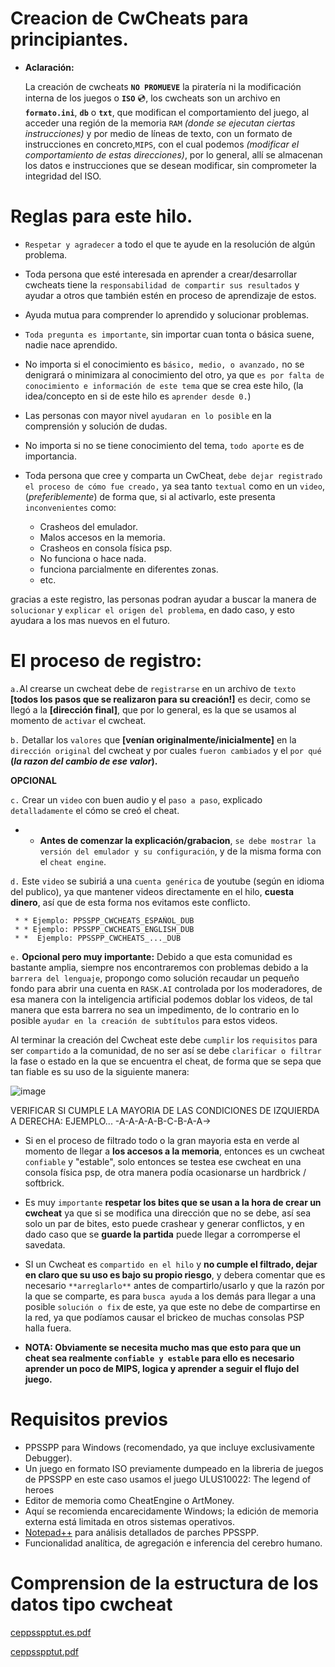# Creacion de CwCheats para principiantes.

* **Aclaración:**
  
    La creación de cwcheats **`NO PROMUEVE`** la piratería ni la modificación interna de los juegos o **`ISO`** 💿,
    los cwcheats son un archivo en **`formato.ini`**, **`db`** o **`txt`**, que modifican el comportamiento del 
    juego, al acceder una región de la memoria `RAM` *(donde se ejecutan ciertas instrucciones)* y por 
    medio de líneas de texto, con un formato de instrucciones en concreto,`MIPS`, con el cual podemos
    *(modificar el comportamiento de estas direcciones)*, por lo general, allí se almacenan los datos e 
    instrucciones que se desean modificar, sin comprometer la integridad del ISO.

# Reglas para este hilo.
  
*	`Respetar y agradecer` a todo el que te ayude en la resolución de algún problema.
  
*	Toda persona que esté interesada en aprender a crear/desarrollar cwcheats tiene la `responsabilidad de compartir sus resultados` y ayudar a otros que también estén en proceso de aprendizaje de estos.
  
*	Ayuda mutua para comprender lo aprendido y solucionar problemas.
  
*	`Toda pregunta es importante`, sin importar cuan tonta o básica suene, nadie nace aprendido.
  
*	No importa si el conocimiento es `básico, medio, o avanzado,` no se denigrará o minimizara al conocimiento del otro, ya que `es por falta de conocimiento e información de este tema` que se crea este hilo, (la idea/concepto en si de este hilo es `aprender desde 0.`)
  
*	Las personas con mayor nivel `ayudaran en lo posible` en la comprensión y solución de dudas.
  
*	No importa si no se tiene conocimiento del tema, `todo aporte` es de importancia.
  
*	Toda persona que cree y comparta un CwCheat, `debe dejar registrado el proceso de cómo fue creado,` ya sea tanto `textual` como en un `video`, (*preferiblemente*) de forma que, si al activarlo, este presenta `inconvenientes` como:
  
 	  * Crasheos del emulador.
 	  * Malos accesos en la memoria.
 	  * Crasheos en consola física psp.
    * No funciona o hace nada.
    * funciona parcialmente en diferentes zonas.
    * etc.
 	
  gracias a este registro, las personas podran ayudar a buscar la manera de `solucionar` y `explicar el origen del problema`, en dado caso, y esto ayudara a los mas nuevos en el futuro.
  
# El proceso de registro:
  
  `a.`Al crearse un cwcheat debe de `registrarse` en un archivo de `texto` **[todos los pasos que se realizaron para su creación!]** es decir, como se llegó a la **[dirección final]**, que por lo general, es la que se usamos al momento de `activar` el cwcheat.

  `b.`	Detallar los `valores` que **[venían originalmente/inicialmente]** en la `dirección original` del cwcheat y por cuales `fueron cambiados` y el `por qué` **(*la razon del cambio de ese valor*).**

  **OPCIONAL**
  
  `c.`	Crear un `video` con buen audio y el `paso a paso`, explicado `detalladamente` el cómo se creó el cheat.

   * * **Antes de comenzar la explicación/grabacion**, `se debe mostrar la versión del emulador y su configuración`, y de la misma forma con el `cheat engine`.
  
  `d.`	Este `video` se subiriá a una `cuenta genérica` de youtube (según en idioma del publico), ya que mantener videos directamente en el hilo, **cuesta dinero**, así que de esta forma nos evitamos este conflicto.
  
     * * Ejemplo: PPSSPP_CWCHEATS_ESPAÑOL_DUB
     * * Ejemplo: PPSSPP_CWCHEATS_ENGLISH_DUB
     * *  Ejemplo: PPSSPP_CWCHEATS_..._DUB

  `e.`	**Opcional pero muy importante:** Debido a que esta comunidad es bastante amplia, siempre nos encontraremos con problemas debido a la `barrera del lenguaje`, propongo como solución recaudar un pequeño fondo para abrir una cuenta en `RASK.AI` controlada por los moderadores, de esa manera con la inteligencia artificial podemos doblar los videos, de tal manera que esta barrera no sea un impedimento, de lo contrario en lo posible `ayudar en la creación de subtítulos` para estos videos.
  
Al terminar la creación del Cwcheat este debe `cumplir` los `requisitos` para ser `compartido` a la comunidad, de no ser así se debe `clarificar o filtrar` la fase o estado en la que se encuentra el cheat, de forma que se sepa que tan fiable es su uso de la siguiente manera:

![image](https://github.com/xkynet/creaccion-de-cwcheat/assets/160412710/045d4145-7efc-4ec1-a848-a42f1c362784)
>>>>>>>>>>>>>>>>>>>>>>>>>>>>>>>>>>>>>>>>>>>>>>>>>>>>>>>>>>>>>>>>>>>>>>>>>>>>>>>>>>>>>>>>>>>>>>>>>>>>>>>>>>>>>>
VERIFICAR SI CUMPLE LA MAYORIA DE LAS CONDICIONES DE IZQUIERDA A DERECHA: EJEMPLO... -A-A-A-A-B-C-B-A-A->
>>>>>>>>>>>>>>>>>>>>>>>>>>>>>>>>>>>>>>>>>>>>>>>>>>>>>>>>>>>>>>>>>>>>>>>>>>>>>>>>>>>>>>>>>>>>>>>>>>>>>>>>>>>>>>
 
* Si en el proceso de filtrado todo o la gran mayoria esta en verde al momento de llegar a **los accesos a la memoria**, entonces es un cwcheat `confiable` y "estable", solo entonces se testea ese cwcheat en una consola física psp, de otra manera podía ocasionarse un hardbrick / softbrick. 

* Es muy `importante` **respetar los bites que se usan a la hora de crear un cwcheat** ya que si se modifica una dirección que no se debe, así sea solo un par de bites, esto puede crashear y generar conflictos, y en dado caso que se **guarde la partida** puede llegar a corromperse el savedata.

* SI un Cwcheat es `compartido en el hilo` y **no cumple el filtrado, dejar en claro que su uso es bajo su propio riesgo**, y debera comentar que es necesario `**arreglarlo**` antes de compartirlo/usarlo y que la razón por la que se comparte, es para `busca ayuda` a los demás para llegar a una posible `solución o fix` de este, ya que este no debe de compartirse en la red, ya que podíamos causar el brickeo de muchas consolas PSP halla fuera.

* **NOTA: Obviamente se necesita mucho mas que esto para que un cheat sea realmente `confiable y estable` para ello es necesario aprender un poco de MIPS, logica y aprender a seguir el flujo del juego.**

# Requisitos previos

* PPSSPP para Windows (recomendado, ya que incluye exclusivamente Debugger).
* Un juego en formato ISO previamente dumpeado en la libreria de juegos de PPSSPP en este caso usamos el juego ULUS10022: The legend of heroes
* Editor de memoria como CheatEngine o ArtMoney.
* Aquí se recomienda encarecidamente Windows; la edición de memoria externa está limitada en otros sistemas operativos.
* [Notepad++](https://notepad-plus-plus.org) para análisis detallados de parches PPSSPP.
* Funcionalidad analítica, de agregación e inferencia del cerebro humano.

# Comprension de la estructura de los datos tipo cwcheat

[ceppsspptut.es.pdf](https://github.com/xkynet/creaccion-de-cwcheat/files/14323804/ceppsspptut.es.pdf)

[ceppsspptut.pdf](https://github.com/xkynet/creaccion-de-cwcheat/files/14323805/ceppsspptut.pdf)


